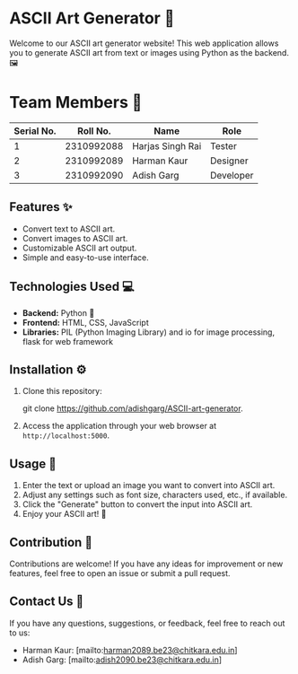 # ASCII Art Generator 🎨

Welcome to our ASCII art generator website! This web application allows you to generate ASCII art from text or images using Python as the backend. 🖼️

# Team Members 👥

| Serial No. |   Roll No.    |   Name           | Role          | 
|------------|---------------|------------------|---------------|
| 1          |   2310992088  | Harjas Singh Rai | Tester        | 
| 2          |   2310992089  | Harman Kaur      | Designer      | 
| 3          |   2310992090  | Adish Garg       | Developer     | 


## Features ✨

- Convert text to ASCII art.
- Convert images to ASCII art.
- Customizable ASCII art output.
- Simple and easy-to-use interface.

## Technologies Used 💻

- **Backend:** Python 🐍
- **Frontend:** HTML, CSS, JavaScript
- **Libraries:** PIL (Python Imaging Library) and io for image processing, flask for web framework

## Installation ⚙️

1. Clone this repository:

    git clone https://github.com/adishgarg/ASCII-art-generator.

2. Access the application through your web browser at `http://localhost:5000`.

## Usage 🚀

1. Enter the text or upload an image you want to convert into ASCII art.
2. Adjust any settings such as font size, characters used, etc., if available.
3. Click the "Generate" button to convert the input into ASCII art.
4. Enjoy your ASCII art! 🎉

## Contribution 🤝

Contributions are welcome! If you have any ideas for improvement or new features, feel free to open an issue or submit a pull request.

## Contact Us 📧

If you have any questions, suggestions, or feedback, feel free to reach out to us:

- Harman Kaur: [mailto:harman2089.be23@chitkara.edu.in]
- Adish Garg: [mailto:adish2090.be23@chitkara.edu.in]
